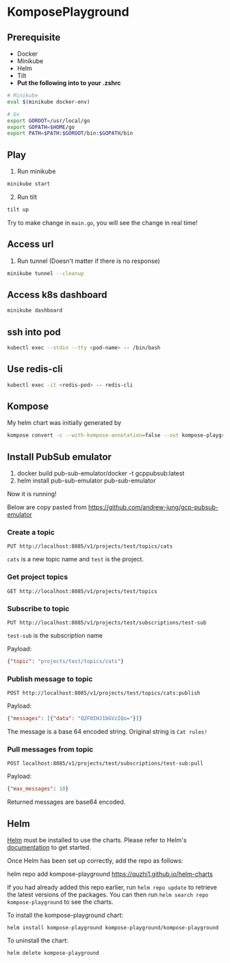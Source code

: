 # KomposePlayground

## Prerequisite
- Docker
- Minikube
- Helm
- Tilt
- **Put the following into to your .zshrc**

```bash
# Minikube
eval $(minikube docker-env)

# Go
export GOROOT=/usr/local/go
export GOPATH=$HOME/go
export PATH=$PATH:$GOROOT/bin:$GOPATH/bin
```

## Play
1. Run minikube
```bash
minikube start
```
2. Run tilt
```bash
tilt up
```

Try to make change in `main.go`, you will see the change in real time!

## Access url
1. Run tunnel (Doesn't matter if there is no response)
```bash
minikube tunnel --cleanup
```

## Access k8s dashboard
```bash
minikube dashboard
```

## ssh into pod
```bash
kubectl exec --stdin --tty <pod-name> -- /bin/bash
```

## Use redis-cli
```bash
kubectl exec -it <redis-pod> -- redis-cli
```

## Kompose
My helm chart was initially generated by
```bash
kompose convert -c --with-kompose-annotation=false --out kompose-playground
```

## Install PubSub emulator
1. docker build pub-sub-emulator/docker -t gcppubsub:latest
2. helm install pub-sub-emulator pub-sub-emulator

Now it is running!

Below are copy pasted from https://github.com/andrew-jung/gcp-pubsub-emulator

### Create a topic

`PUT http://localhost:8085/v1/projects/test/topics/cats`

`cats` is a new topic name and `test` is the project.

### Get project topics

`GET http://localhost:8085/v1/projects/test/topics`

### Subscribe to topic

`PUT http://localhost:8085/v1/projects/test/subscriptions/test-sub`

`test-sub` is the subscription name

Payload:
```json
{"topic": "projects/test/topics/cats"}
```

### Publish message to topic

`POST http://localhost:8085/v1/projects/test/topics/cats:publish`

Payload:
```json
{"messages": [{"data": "Q2F0IHJ1bGVzIQo="}]}
```
The message is a base 64 encoded string. Original string is `Cat rules!`

### Pull messages from topic

`POST localhost:8085/v1/projects/test/subscriptions/test-sub:pull`

Payload:
```json
{"max_messages": 10}
```
Returned messages are base64 encoded.

## Helm

[Helm](https://helm.sh) must be installed to use the charts.  Please refer to
Helm's [documentation](https://helm.sh/docs) to get started.

Once Helm has been set up correctly, add the repo as follows:

  helm repo add kompose-playground https://quzhi1.github.io/helm-charts

If you had already added this repo earlier, run `helm repo update` to retrieve
the latest versions of the packages.  You can then run `helm search repo
kompose-playground` to see the charts.

To install the kompose-playground chart:

    helm install kompose-playground kompose-playground/kompose-playground

To uninstall the chart:

    helm delete kompose-playground
